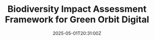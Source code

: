 ---
title: Biodiversity Impact Assessment Framework for Green Orbit Digital
linkTitle: Biodiversity Impact Assessment Framework for Green Orbit Digital
date: '2025-05-01T20:31:00Z'
weight: 1
description: A Biodiversity Impact Assessment framework guides Green Orbit Digital
  in evaluating and mitigating its operational impacts on biodiversity, covering data
  collection, impact evaluation, and stakeholder engagement to ensure environmentally
  responsible practices and compliance with sustainability goals.
draft: false
ref: biodiversity-impact-assessment-framework-for-green-orbit-digital
---
